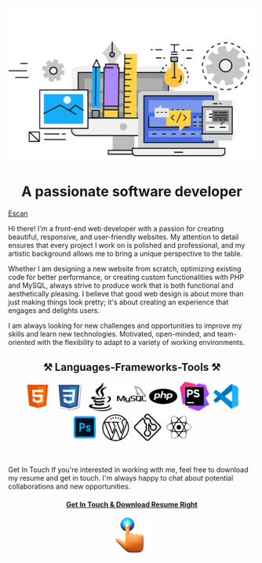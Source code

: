 <!--
### Hi there 👋


**LeilaBasri/LeilaBasri** is a ✨ _special_ ✨ repository because its `README.md` (this file) appears on your GitHub profile.

Here are some ideas to get you started:

- 🔭 I’m currently working on ...
- 🌱 I’m currently learning ...
- 👯 I’m looking to collaborate on ...
- 🤔 I’m looking for help with ...
- 💬 Ask me about ...
- 📫 How to reach me: ...
- 😄 Pronouns: ...
- ⚡ Fun fact: ...
-->
<p align="center">
<img src="Images/website-development.webp">
</p>
<h1 align="center">
   A passionate software developer
</h1>
<a href="https://github.com/LeilaBasri/Eskan">Escan</a>
<p>
   Hi there! I'm a front-end web developer with a passion for creating beautiful, responsive, and user-friendly websites. My attention to detail ensures that every project I work on is polished and professional, and my artistic background allows me to bring a unique perspective to the table.
</p>
<p>
   Whether I am designing a new website from scratch, optimizing existing code for better performance, or creating custom functionalities with PHP and MySQL, always strive to produce work that is both functional and aesthetically pleasing. I believe that good web design is about more than just making things look pretty; it's about creating an experience that engages and delights users.
</p>
<p>
   I am always looking for new challenges and opportunities to improve my skills and learn new technologies. Motivated, open-minded, and team-oriented with the flexibility to adapt to a variety of working environments.
</p>
<h2 align="center">
   ⚒ Languages-Frameworks-Tools ⚒
</h2>
<p align="center">
   <img src="Images/html.png" width="60" height="60">
   <img src="Images/css.png" width="60" height="60">
   <img src="Images/java script.png" width="60" height="60">
   <img src="Images/mysql.png" width="60" height="60">
   <img src="Images/php.png" width="60" height="60">
   <img src="Images/phpstorm.png" width="60" height="60">
   <img src="Images/visual stodio.png" width="60" height="60">
   <img src="Images/photoshop.png" width="60" height="60">
   <img src="Images/download.png" width="60" height="60">
   <img src="Images/git.png" width="60" height="60">
   <img src="Images/react.png" width="60" height="60">
</p>
<br>
<p>
   Get In Touch If you're interested in working with me, feel free to download my resume and get in touch. I'm always happy to chat about potential collaborations and new opportunities.
</p>
<h4 align="center"><a href="Leila basri-2.pdf"> Get In Touch & Download Resume Right</a></h4>
<p align="center">
   <img src="Images/finger.png" align="center">
</p>

